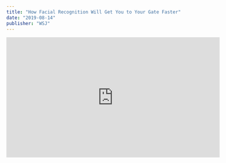 ```yaml
---
title: "How Facial Recognition Will Get You to Your Gate Faster"
date: "2019-08-14"
publisher: "WSJ"
---
```


<iframe width="560" height="315" src="https://www.youtube.com/embed/RAHzT68l6tM" frameborder="0" allow="accelerometer; autoplay; encrypted-media; gyroscope; picture-in-picture" allowfullscreen title="How Facial Recognition Will Get You to Your Gate Faster"></iframe>